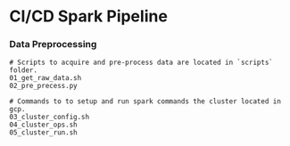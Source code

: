 # CI/CD Spark Pipeline

### Data Preprocessing

```
# Scripts to acquire and pre-process data are located in `scripts` folder.
01_get_raw_data.sh
02_pre_precess.py

# Commands to to setup and run spark commands the cluster located in gcp.
03_cluster_config.sh
04_cluster_ops.sh
05_cluster_run.sh


```
